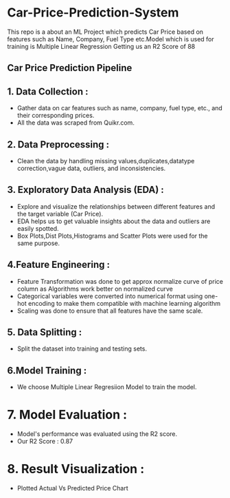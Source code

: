# Car-Price-Prediction-System
This repo is a about an ML Project which predicts Car Price based on features such as Name, Company, Fuel Type etc.Model which is used for training is Multiple Linear Regression Getting us an R2 Score  of 88

## Car Price Prediction Pipeline
## 1. Data Collection :
* Gather data on car features such as name, company, fuel type, etc., and their corresponding prices.
* All the data was scraped from Quikr.com.

## 2. Data Preprocessing :
* Clean the data by handling missing values,duplicates,datatype correction,vague data, outliers, and inconsistencies.
  
## 3. Exploratory Data Analysis (EDA) :
* Explore and visualize the relationships between different features and the target variable (Car Price).
* EDA  helps us to get valuable insights about  the data and outliers are easily spotted.
* Box Plots,Dist Plots,Histograms and Scatter Plots  were used for the same purpose.

## 4.Feature Engineering :
* Feature Transformation was done to get approx normalize curve of price column as Algorithms work better on normalized curve
* Categorical variables were converted into numerical format using one-hot encoding to make them compatible with machine learning algorithm
* Scaling was done to ensure that all features have the same scale.

## 5. Data Splitting :
* Split the dataset into training and testing sets.
## 6.Model Training :
* We choose Multiple Linear Regresiion Model to train the model.

# 7. Model Evaluation :
* Model's performance was evaluated  using the R2 score.
* Our R2 Score : 0.87
# 8. Result Visualization :
* Plotted Actual Vs Predicted Price Chart
